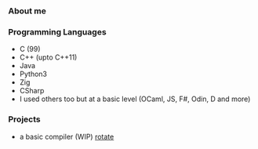### About me

<!--
**Airbus5717/Airbus5717** is a ✨ _special_ ✨ repository because its `README.md` (this file) appears on your GitHub profile.
-->
### Programming Languages  
 - C (99)
 - C++ (upto C++11)
 - Java
 - Python3 
 - Zig
 - CSharp
 - I used others too but at a basic level (OCaml, JS, F#, Odin, D and more)
 
### Projects
 - a basic compiler (WIP) [rotate](https://github.com/Airbus5717/rotate)
